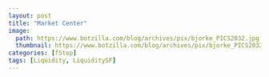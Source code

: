 ```yaml
---
layout: post
title: "Market Center"
image:
  path: https://www.botzilla.com/blog/archives/pix/bjorke_PICS2032.jpg
  thumbnail: https://www.botzilla.com/blog/archives/pix/bjorke_PICS2032.jpg
categories: [fStop]
tags: [Liquidity, LiquiditySF]
---
```






